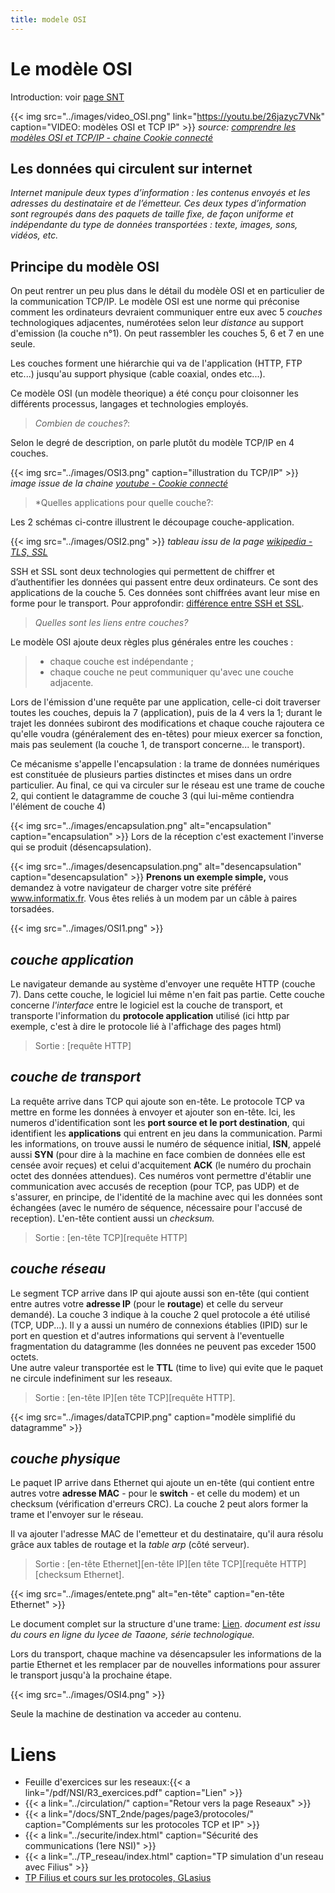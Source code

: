 ```yaml
---
title: modele OSI
---
```


# Le modèle OSI
Introduction: voir [page SNT](/docs/SNT_2nde/pages/page3/fonctionnement/)

{{< img src="../images/video_OSI.png" link="https://youtu.be/26jazyc7VNk" caption="VIDEO: modèles OSI et TCP IP" >}}
*source: [comprendre les modèles OSI et TCP/IP - chaine Cookie connecté](https://www.youtube.com/watch?v=26jazyc7VNk)*

## Les données qui circulent sur internet
*Internet manipule deux types d’information : les contenus envoyés et les adresses du destinataire et de l’émetteur. Ces deux types d’information sont regroupés dans des paquets de taille fixe, de façon uniforme et indépendante du type de données transportées : texte, images, sons, vidéos, etc.*

## Principe du modèle OSI
On peut rentrer un peu plus dans le détail du modèle OSI et en particulier de la communication TCP/IP.
Le modèle OSI est une norme qui préconise comment les ordinateurs devraient communiquer entre eux avec 5 *couches* technologiques adjacentes, numérotées selon leur *distance* au support d'emission (la couche n°1). On peut rassembler les couches 5, 6 et 7 en une seule.

Les couches forment une hiérarchie qui va de l'application (HTTP, FTP etc...) jusqu'au support physique (cable coaxial, ondes etc...).

Ce modèle OSI (un modèle theorique) a été conçu pour cloisonner les différents processus, langages et technologies employés. 

> *Combien de couches?*:

Selon le degré de description, on parle plutôt du modèle TCP/IP en 4 couches.

{{< img src="../images/OSI3.png" caption="illustration du TCP/IP" >}}
*image issue de la chaine [youtube - Cookie connecté]((https://www.youtube.com/watch?v=26jazyc7VNk))*

> *Quelles applications pour quelle couche?:

Les 2 schémas ci-contre illustrent le découpage couche-application.

{{< img src="../images/OSI2.png" >}}
*tableau issu de la page [wikipedia - TLS, SSL](https://fr.wikipedia.org/wiki/Transport_Layer_Security)*

SSH et SSL sont deux technologies qui permettent de chiffrer et d’authentifier les données qui passent entre deux ordinateurs. Ce sont des applications de la couche 5. Ces données sont chiffrées avant leur mise en forme pour le transport. Pour approfondir: [différence entre SSH et SSL](https://kinsta.com/fr/base-de-connaissances/ssh-vs-ssl/).

> *Quelles sont les liens entre couches?*

Le modèle OSI ajoute deux règles plus générales entre les couches :

> * chaque couche est indépendante ;
> * chaque couche ne peut communiquer qu'avec une couche adjacente.

Lors de l'émission d'une requête par une application, celle-ci doit traverser toutes les couches, depuis la 7 (application), puis de la 4 vers la 1; durant le trajet les données subiront des modifications et chaque couche rajoutera ce qu'elle voudra (généralement des en-têtes) pour mieux exercer sa fonction, mais pas seulement (la couche 1, de transport concerne... le transport). 

Ce mécanisme s'appelle l'encapsulation : la trame de données numériques est constituée de plusieurs parties distinctes et mises dans un ordre particulier.
Au final, ce qui va circuler sur le réseau est une trame de couche 2, qui contient le datagramme de couche 3 (qui lui-même contiendra l'élément de couche 4)

{{< img src="../images/encapsulation.png" alt="encapsulation" caption="encapsulation" >}}
Lors de la réception c'est exactement l'inverse qui se produit (désencapsulation).

{{< img src="../images/desencapsulation.png" alt="desencapsulation" caption="desencapsulation" >}}
**Prenons un exemple simple,** vous demandez à votre navigateur de charger votre site préféré www.informatix.fr. Vous êtes reliés à un modem par un câble à paires torsadées. 




{{< img src="../images/OSI1.png" >}}







## *couche application*
Le navigateur demande au système d'envoyer une requête HTTP (couche 7). Dans cette couche, le logiciel lui même n'en fait pas partie. Cette couche concerne *l'interface* entre le logiciel est la couche de transport, et transporte l'information du **protocole application** utilisé (ici http par exemple, c'est à dire le protocole lié à l'affichage des pages html)

> Sortie : [requête HTTP]

## *couche de transport*
La requête arrive dans TCP qui ajoute son en-tête. Le protocole TCP va mettre en forme les données à envoyer et ajouter son en-tête. Ici, les numeros d'identification sont les **port source et le port destination**, qui identifient les **applications** qui entrent en jeu dans la communication. Parmi les informations, on trouve aussi le numéro de séquence initial, **ISN**, appelé aussi **SYN** (pour dire à la machine en face combien de données elle est censée avoir reçues) et celui d'acquitement **ACK** (le numéro du prochain octet des données attendues). Ces numéros vont permettre d'établir une communication avec accusés de reception (pour TCP, pas UDP) et de s'assurer, en principe, de l'identité de la machine avec qui les données sont échangées (avec le numéro de séquence, nécessaire pour l'accusé de reception). L'en-tête contient aussi un *checksum.*

> Sortie : [en-tête TCP][requête HTTP]

## *couche réseau*
Le segment TCP arrive dans IP qui ajoute aussi son en-tête (qui contient entre autres votre **adresse IP**  (pour le **routage**) et celle du serveur demandé). La couche 3 indique à la couche 2 quel protocole a été utilisé (TCP, UDP...). Il y a aussi un numéro de connexions établies (IPID) sur le port en question et d'autres informations qui servent à l'eventuelle fragmentation du datagramme (les données ne peuvent pas exceder 1500 octets.  
Une autre valeur transportée est le **TTL** (time to live) qui evite que le paquet ne circule indefiniment sur les reseaux.

> Sortie : [en-tête IP][en tête TCP][requête HTTP].


{{< img src="../images/dataTCPIP.png" caption="modèle simplifié du datagramme" >}}
## *couche physique*
Le paquet IP arrive dans Ethernet qui ajoute un en-tête (qui contient entre autres votre **adresse MAC** - pour le **switch** -  et celle du modem) et un checksum (vérification d'erreurs CRC). La couche 2 peut alors former la trame et l'envoyer sur le réseau.

Il va ajouter l'adresse MAC de l'emetteur et du destinataire, qu'il aura résolu grâce aux tables de routage et la *table arp* (côté serveur). 

> Sortie : [en-tête Ethernet][en-tête IP][en tête TCP][requête HTTP][checksum Ethernet].

{{< img src="../images/entete.png" alt="en-tête" caption="en-tête Ethernet" >}}


Le document complet sur la structure d'une trame: [Lien](/pdf/NSI/reseau_trame.pdf). *document est issu du cours en ligne du lycee de Taaone, série technologique.*

Lors du transport, chaque machine va désencapsuler les informations de la partie Ethernet et les remplacer par de nouvelles informations pour assurer le transport jusqu'à la prochaine étape.

{{< img src="../images/OSI4.png" >}}

Seule la machine de destination va acceder au contenu.


# Liens

* Feuille d'exercices sur les reseaux:{{< a link="/pdf/NSI/R3_exercices.pdf" caption="Lien" >}}
* {{< a link="../circulation/" caption="Retour vers la page Reseaux" >}}
* {{< a link="/docs/SNT_2nde/pages/page3/protocoles/" caption="Compléments sur les protocoles TCP et IP" >}}
* {{< a link="../securite/index.html" caption="Sécurité des communications (1ere NSI)" >}}
* {{< a link="../TP_reseau/index.html" caption="TP simulation d'un reseau avec Filius" >}}
* [TP Filius et cours sur les protocoles, GLasius](https://glassus.github.io/premiere_nsi/T3_Architecture_materielle/3.4_Protocoles_de_communication/cours/)

